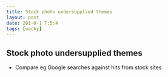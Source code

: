 ```yaml
---
title: Stock photo undersupplied themes 
layout: post
date: 201-0-1 T:5:4
tags: [wacky]
---
```

## Stock photo undersupplied themes 

 - Compare eg Google searches against hits from stock sites
